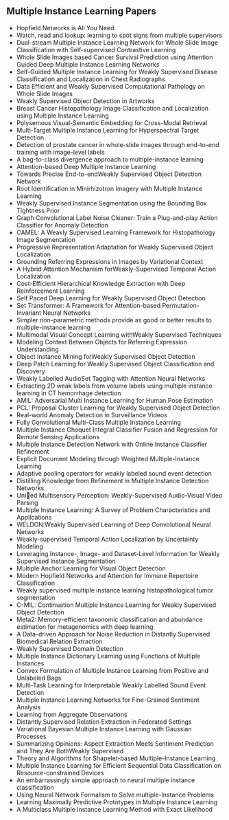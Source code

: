 <h2>Multiple Instance Learning Papers </h2>



<ul>

                             

 <li><a target="_blank" href="https://github.com/manjunath5496/Multiple-Instance-Learning-Papers/blob/master/ml(1).pdf" style="text-decoration:none;">Hopfield Networks is All You Need</a></li>

 <li><a target="_blank" href="https://github.com/manjunath5496/Multiple-Instance-Learning-Papers/blob/master/ml(2).pdf" style="text-decoration:none;">Watch, read and lookup: learning to spot signs from multiple supervisors</a></li>

<li><a target="_blank" href="https://github.com/manjunath5496/Multiple-Instance-Learning-Papers/blob/master/ml(3).pdf" style="text-decoration:none;">Dual-stream Multiple Instance Learning Network for Whole Slide Image Classification with Self-supervised Contrastive Learning</a></li>
 <li><a target="_blank" href="https://github.com/manjunath5496/Multiple-Instance-Learning-Papers/blob/master/ml(4).pdf" style="text-decoration:none;"> Whole Slide Images based Cancer Survival Prediction using Attention Guided Deep Multiple Instance Learning Networks</a></li>                              
<li><a target="_blank" href="https://github.com/manjunath5496/Multiple-Instance-Learning-Papers/blob/master/ml(5).pdf" style="text-decoration:none;">Self-Guided Multiple Instance Learning for Weakly Supervised Disease Classification and Localization in Chest Radiographs</a></li>
<li><a target="_blank" href="https://github.com/manjunath5496/Multiple-Instance-Learning-Papers/blob/master/ml(6).pdf" style="text-decoration:none;">Data Efficient and Weakly Supervised Computational Pathology on Whole Slide Images</a></li>
 <li><a target="_blank" href="https://github.com/manjunath5496/Multiple-Instance-Learning-Papers/blob/master/ml(7).pdf" style="text-decoration:none;">Weakly Supervised Object Detection in Artworks</a></li>

 <li><a target="_blank" href="https://github.com/manjunath5496/Multiple-Instance-Learning-Papers/blob/master/ml(8).pdf" style="text-decoration:none;"> Breast Cancer Histopathology Image Classification and Localization using Multiple Instance Learning</a></li>
   <li><a target="_blank" href="https://github.com/manjunath5496/Multiple-Instance-Learning-Papers/blob/master/ml(9).pdf" style="text-decoration:none;">Polysemous Visual-Semantic Embedding for Cross-Modal Retrieval</a></li>
  
   
 <li><a target="_blank" href="https://github.com/manjunath5496/Multiple-Instance-Learning-Papers/blob/master/ml(10).pdf" style="text-decoration:none;">Multi-Target Multiple Instance Learning for Hyperspectral Target Detection</a></li>                              
<li><a target="_blank" href="https://github.com/manjunath5496/Multiple-Instance-Learning-Papers/blob/master/ml(11).pdf" style="text-decoration:none;">Detection of prostate cancer in whole-slide images through end-to-end training with image-level labels</a></li>
<li><a target="_blank" href="https://github.com/manjunath5496/Multiple-Instance-Learning-Papers/blob/master/ml(12).pdf" style="text-decoration:none;">A bag-to-class divergence approach to multiple-instance learning</a></li>
<li><a target="_blank" href="https://github.com/manjunath5496/Multiple-Instance-Learning-Papers/blob/master/ml(13).pdf" style="text-decoration:none;">Attention-based Deep Multiple Instance Learning</a></li>

<li><a target="_blank" href="https://github.com/manjunath5496/Multiple-Instance-Learning-Papers/blob/master/ml(14).pdf" style="text-decoration:none;">Towards Precise End-to-endWeakly Supervised Object Detection Network</a></li>
                              
<li><a target="_blank" href="https://github.com/manjunath5496/Multiple-Instance-Learning-Papers/blob/master/ml(15).pdf" style="text-decoration:none;">Root Identification in Minirhizotron Imagery with Multiple Instance Learning</a></li>

<li><a target="_blank" href="https://github.com/manjunath5496/Multiple-Instance-Learning-Papers/blob/master/ml(16).pdf" style="text-decoration:none;">Weakly Supervised Instance Segmentation using the Bounding Box Tightness Prior</a></li>

  <li><a target="_blank" href="https://github.com/manjunath5496/Multiple-Instance-Learning-Papers/blob/master/ml(17).pdf" style="text-decoration:none;">Graph Convolutional Label Noise Cleaner: Train a Plug-and-play Action Classifier for Anomaly Detection</a></li>   
  
<li><a target="_blank" href="https://github.com/manjunath5496/Multiple-Instance-Learning-Papers/blob/master/ml(18).pdf" style="text-decoration:none;">CAMEL: A Weakly Supervised Learning Framework for Histopathology Image Segmentation</a></li> 

  
<li><a target="_blank" href="https://github.com/manjunath5496/Multiple-Instance-Learning-Papers/blob/master/ml(19).pdf" style="text-decoration:none;">Progressive Representation Adaptation for Weakly Supervised Object Localization</a></li> 

<li><a target="_blank" href="https://github.com/manjunath5496/Multiple-Instance-Learning-Papers/blob/master/ml(20).pdf" style="text-decoration:none;">Grounding Referring Expressions in Images by Variational Context</a></li>

<li><a target="_blank" href="https://github.com/manjunath5496/Multiple-Instance-Learning-Papers/blob/master/ml(21).pdf" style="text-decoration:none;">A Hybrid Attention Mechanism forWeakly-Supervised Temporal Action Localization</a></li>
<li><a target="_blank" href="https://github.com/manjunath5496/Multiple-Instance-Learning-Papers/blob/master/ml(22).pdf" style="text-decoration:none;">Cost-Efficient Hierarchical Knowledge Extraction with Deep Reinforcement Learning</a></li> 
 <li><a target="_blank" href="https://github.com/manjunath5496/Multiple-Instance-Learning-Papers/blob/master/ml(23).pdf" style="text-decoration:none;">Self Paced Deep Learning for Weakly Supervised Object Detection</a></li> 
 

   <li><a target="_blank" href="https://github.com/manjunath5496/Multiple-Instance-Learning-Papers/blob/master/ml(24).pdf" style="text-decoration:none;">Set Transformer: A Framework for Attention-based Permutation-Invariant Neural Networks</a></li>
 
   <li><a target="_blank" href="https://github.com/manjunath5496/Multiple-Instance-Learning-Papers/blob/master/ml(25).pdf" style="text-decoration:none;">Simpler non-parametric methods provide as good or better results to multiple-instance learning</a></li>                              
 <li><a target="_blank" href="https://github.com/manjunath5496/Multiple-Instance-Learning-Papers/blob/master/ml(26).pdf" style="text-decoration:none;">Multimodal Visual Concept Learning withWeakly Supervised Techniques</a></li>
 <li><a target="_blank" href="https://github.com/manjunath5496/Multiple-Instance-Learning-Papers/blob/master/ml(27).pdf" style="text-decoration:none;">Modeling Context Between Objects for Referring Expression Understanding</a></li>
   
 
   <li><a target="_blank" href="https://github.com/manjunath5496/Multiple-Instance-Learning-Papers/blob/master/ml(28).pdf" style="text-decoration:none;">Object Instance Mining forWeakly Supervised Object Detection</a></li>
 
   <li><a target="_blank" href="https://github.com/manjunath5496/Multiple-Instance-Learning-Papers/blob/master/ml(29).pdf" style="text-decoration:none;">Deep Patch Learning for Weakly Supervised Object Classification and Discovery </a></li>                              

  <li><a target="_blank" href="https://github.com/manjunath5496/Multiple-Instance-Learning-Papers/blob/master/ml(30).pdf" style="text-decoration:none;">Weakly Labelled AudioSet Tagging with Attention Neural Networks</a></li>
 
   <li><a target="_blank" href="https://github.com/manjunath5496/Multiple-Instance-Learning-Papers/blob/master/ml(31).pdf" style="text-decoration:none;">Extracting 2D weak labels from volume labels using multiple instance learning in CT hemorrhage detection</a></li> 
    <li><a target="_blank" href="https://github.com/manjunath5496/Multiple-Instance-Learning-Papers/blob/master/ml(32).pdf" style="text-decoration:none;">AMIL: Adversarial Multi Instance Learning for Human Pose Estimation</a></li> 

   <li><a target="_blank" href="https://github.com/manjunath5496/Multiple-Instance-Learning-Papers/blob/master/ml(33).pdf" style="text-decoration:none;">PCL: Proposal Cluster Learning for Weakly Supervised Object Detection</a></li>                              

  <li><a target="_blank" href="https://github.com/manjunath5496/Multiple-Instance-Learning-Papers/blob/master/ml(34).pdf" style="text-decoration:none;">Real-world Anomaly Detection in Surveillance Videos</a></li> 
 
  <li><a target="_blank" href="https://github.com/manjunath5496/Multiple-Instance-Learning-Papers/blob/master/ml(35).pdf" style="text-decoration:none;">Fully Convolutional Multi-Class Multiple Instance Learning</a></li> 

  <li><a target="_blank" href="https://github.com/manjunath5496/Multiple-Instance-Learning-Papers/blob/master/ml(36).pdf" style="text-decoration:none;">Multiple Instance Choquet Integral Classifier Fusion and Regression for Remote Sensing Applications</a></li> 
 
<li><a target="_blank" href="https://github.com/manjunath5496/Multiple-Instance-Learning-Papers/blob/master/ml(37).pdf" style="text-decoration:none;">Multiple Instance Detection Network with Online Instance Classifier Refinement</a></li>
 <li><a target="_blank" href="https://github.com/manjunath5496/Multiple-Instance-Learning-Papers/blob/master/ml(38).pdf" style="text-decoration:none;">Explicit Document Modeling through Weighted Multiple-Instance Learning</a></li>
<li><a target="_blank" href="https://github.com/manjunath5496/Multiple-Instance-Learning-Papers/blob/master/ml(39).pdf" style="text-decoration:none;">Adaptive pooling operators for weakly labeled sound event detection</a></li>
 <li><a target="_blank" href="https://github.com/manjunath5496/Multiple-Instance-Learning-Papers/blob/master/ml(40).pdf" style="text-decoration:none;">Distilling Knowledge from Refinement in Multiple Instance Detection Networks</a></li>                              
<li><a target="_blank" href="https://github.com/manjunath5496/Multiple-Instance-Learning-Papers/blob/master/ml(41).pdf" style="text-decoration:none;">Unied Multisensory Perception: Weakly-Supervised Audio-Visual Video Parsing</a></li>
<li><a target="_blank" href="https://github.com/manjunath5496/Multiple-Instance-Learning-Papers/blob/master/ml(42).pdf" style="text-decoration:none;">Multiple Instance Learning: A Survey of Problem Characteristics and Applications</a></li>
 
  <li><a target="_blank" href="https://github.com/manjunath5496/Multiple-Instance-Learning-Papers/blob/master/ml(43).pdf" style="text-decoration:none;">WELDON:Weakly Supervised Learning of Deep Convolutional Neural Networks</a></li>
 <li><a target="_blank" href="https://github.com/manjunath5496/Multiple-Instance-Learning-Papers/blob/master/ml(44).pdf" style="text-decoration:none;">Weakly-supervised Temporal Action Localization by Uncertainty Modeling</a></li>
   <li><a target="_blank" href="https://github.com/manjunath5496/Multiple-Instance-Learning-Papers/blob/master/ml(45).pdf" style="text-decoration:none;">Leveraging Instance-, Image- and Dataset-Level Information for Weakly Supervised Instance Segmentation</a></li>  
   
<li><a target="_blank" href="https://github.com/manjunath5496/Multiple-Instance-Learning-Papers/blob/master/ml(46).pdf" style="text-decoration:none;">Multiple Anchor Learning for Visual Object Detection</a></li> 
                             
<li><a target="_blank" href="https://github.com/manjunath5496/Multiple-Instance-Learning-Papers/blob/master/ml(47).pdf" style="text-decoration:none;">Modern Hopfield Networks and Attention for Immune Repertoire Classification</a></li>
<li><a target="_blank" href="https://github.com/manjunath5496/Multiple-Instance-Learning-Papers/blob/master/ml(48).pdf" style="text-decoration:none;">Weakly supervised multiple instance learning histopathological tumor segmentation</a></li>

<li><a target="_blank" href="https://github.com/manjunath5496/Multiple-Instance-Learning-Papers/blob/master/ml(49).pdf" style="text-decoration:none;">C-MIL: Continuation Multiple Instance Learning for Weakly Supervised Object Detection</a></li>
                              
<li><a target="_blank" href="https://github.com/manjunath5496/Multiple-Instance-Learning-Papers/blob/master/ml(50).pdf" style="text-decoration:none;">Meta2: Memory-efficient taxonomic classification and abundance estimation for metagenomics with deep learning</a></li>
<li><a target="_blank" href="https://github.com/manjunath5496/Multiple-Instance-Learning-Papers/blob/master/ml(51).pdf" style="text-decoration:none;">A Data-driven Approach for Noise Reduction in Distantly Supervised Biomedical Relation Extraction</a></li>
<li><a target="_blank" href="https://github.com/manjunath5496/Multiple-Instance-Learning-Papers/blob/master/ml(52).pdf" style="text-decoration:none;">Weakly Supervised Domain Detection</a></li>

<li><a target="_blank" href="https://github.com/manjunath5496/Multiple-Instance-Learning-Papers/blob/master/ml(53).pdf" style="text-decoration:none;">Multiple Instance Dictionary Learning using Functions of Multiple Instances</a></li>
 
<li><a target="_blank" href="https://github.com/manjunath5496/Multiple-Instance-Learning-Papers/blob/master/ml(54).pdf" style="text-decoration:none;">Convex Formulation of Multiple Instance Learning from Positive and Unlabeled Bags</a></li>

<li><a target="_blank" href="https://github.com/manjunath5496/Multiple-Instance-Learning-Papers/blob/master/ml(55).pdf" style="text-decoration:none;">Multi-Task Learning for Interpretable Weakly Labelled Sound Event Detection</a></li>
 
  <li><a target="_blank" href="https://github.com/manjunath5496/Multiple-Instance-Learning-Papers/blob/master/ml(56).pdf" style="text-decoration:none;">Multiple Instance Learning Networks for Fine-Grained Sentiment Analysis </a></li>                              

  <li><a target="_blank" href="https://github.com/manjunath5496/Multiple-Instance-Learning-Papers/blob/master/ml(57).pdf" style="text-decoration:none;">Learning from Aggregate Observations</a></li>
 
   <li><a target="_blank" href="https://github.com/manjunath5496/Multiple-Instance-Learning-Papers/blob/master/ml(58).pdf" style="text-decoration:none;">Distantly Supervised Relation Extraction in Federated Settings</a></li>
    <li><a target="_blank" href="https://github.com/manjunath5496/Multiple-Instance-Learning-Papers/blob/master/ml(59).pdf" style="text-decoration:none;">Variational Bayesian Multiple Instance Learning with Gaussian Processes</a></li>
 
  <li><a target="_blank" href="https://github.com/manjunath5496/Multiple-Instance-Learning-Papers/blob/master/ml(60).pdf" style="text-decoration:none;">Summarizing Opinions: Aspect Extraction Meets Sentiment Prediction and They Are BothWeakly Supervised</a></li>
 
   <li><a target="_blank" href="https://github.com/manjunath5496/Multiple-Instance-Learning-Papers/blob/master/ml(61).pdf" style="text-decoration:none;"> Theory and Algorithms for Shapelet-based Multiple-Instance Learning</a></li>
 
   <li><a target="_blank" href="https://github.com/manjunath5496/Multiple-Instance-Learning-Papers/blob/master/ml(62).pdf" style="text-decoration:none;">Multiple Instance Learning for Efficient Sequential Data Classification on Resource-constrained Devices</a></li>
 
   <li><a target="_blank" href="https://github.com/manjunath5496/Multiple-Instance-Learning-Papers/blob/master/ml(63).pdf" style="text-decoration:none;">An embarrassingly simple approach to neural multiple instance classification</a></li>                              

  <li><a target="_blank" href="https://github.com/manjunath5496/Multiple-Instance-Learning-Papers/blob/master/ml(64).pdf" style="text-decoration:none;">Using Neural Network Formalism to Solve multiple-Instance Problems</a></li>
 
   <li><a target="_blank" href="https://github.com/manjunath5496/Multiple-Instance-Learning-Papers/blob/master/ml(65).pdf" style="text-decoration:none;">Learning Maximally Predictive Prototypes in Multiple Instance Learning </a></li> 

   <li><a target="_blank" href="https://github.com/manjunath5496/Multiple-Instance-Learning-Papers/blob/master/ml(66).pdf" style="text-decoration:none;">A Multiclass Multiple Instance Learning Method with Exact Likelihood</a></li> 
 
   </ul>
